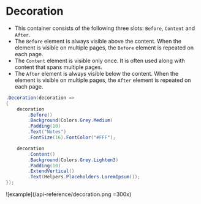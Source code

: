 # Decoration

- This container consists of the following three slots: `Before`, `Content` and `After`.
- The `Before` element is always visible above the content. When the element is visible on multiple pages, the `Before` element is repeated on each page.
- The `Content` element is visible only once. It is often used along with content that spans multiple pages.
- The `After` element is always visible below the content. When the element is visible on multiple pages, the `After` element is repeated on each page.

```c#
.Decoration(decoration =>
{
    decoration
        .Before()
        .Background(Colors.Grey.Medium)
        .Padding(10)
        .Text("Notes")
        .FontSize(16).FontColor("#FFF");

    decoration
        .Content()
        .Background(Colors.Grey.Lighten3)
        .Padding(10)
        .ExtendVertical()
        .Text(Helpers.Placeholders.LoremIpsum());
});
```

![example](/api-reference/decoration.png =300x)
